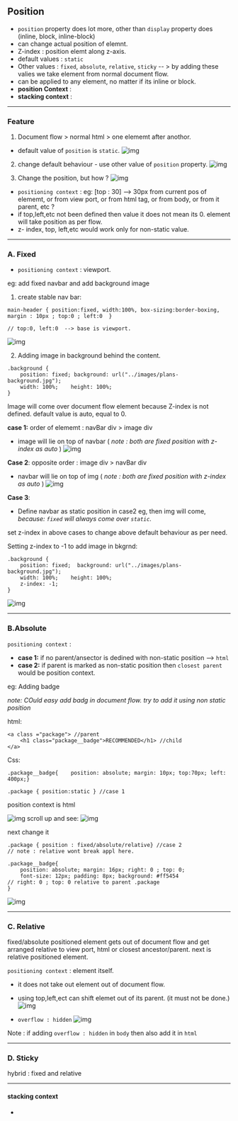 ## Position
- `position` property does lot more, other than `display` property does (inline, block, inline-block)
- can change actual position of elemnt.
- Z-index : position elemt along z-axis.
- default values : `static`
- Other values : `fixed`, `absolute`, `relative`, `sticky` -- > by adding these valies we take element from normal document flow.
- can be applied to any element, no matter if its inline or block.
- **position Context** : 
- **stacking context** :

***

### Feature
1. Document flow > normal html > one elememt after anothor.
- default value of `position` is `static`. 
![img](../../99_archive/999_assets/assets_html-css/position/1.JPG)

2. change default behaviour - use other value of `position` property.
![img](../../99_archive/999_assets/assets_html-css/position/2.JPG)

3. Change the position, but how ? 
![img](../../99_archive/999_assets/assets_html-css/position/3.JPG)

- `positioning context` : eg: [top : 30] --> 30px from current pos of elememt, or from view port, or from html tag, or from body, or from it parent, etc ? 
- if top,left,etc not been defined then value it does not mean its 0. element will take position as per flow. 
- z- index, top, left,etc would work only for non-static value.

***

### A. Fixed
- `positioning context` :  viewport.

eg: add fixed navbar and add background image

1.  create stable nav bar:
```
main-header { position:fixed, width:100%, box-sizing:border-boxing, margin : 10px ; top:0 ; left:0  }

// top:0, left:0  --> base is viewport.
```
![img](../../99_archive/999_assets/assets_html-css/position/4.JPG)

2. Adding image in background behind the content.
```
.background {
    position: fixed; background: url("../images/plans-background.jpg");   
    width: 100%;    height: 100%;        
}
```
Image will come over document flow element because Z-index is not defined. default value is auto, equal to 0.

**case 1:** order of elememt : navBar div  > image div 
- image will lie on top of navbar ( _note : both are fixed position with z-index as auto_ )
![img](../../99_archive/999_assets/assets_html-css/position/5.JPG)

**Case 2**: opposite order : image div > navBar div  
- navbar will lie on top of img  ( _note : both are fixed position with z-index as auto_ )
![img](../../99_archive/999_assets/assets_html-css/position/6.JPG)

**Case 3**:
- Define navbar as static position in case2 eg, then img will come, _because: `fixed` will always come over `static`._ 

set z-index in above cases to change above default behaviour as per need.

Setting z-index to -1 to add image in bkgrnd:
```
.background {
    position: fixed;  background: url("../images/plans-background.jpg");    
    width: 100%;    height: 100%;       
    z-index: -1;
}
```
![img](../../99_archive/999_assets/assets_html-css/position/7.JPG)

***

### B.Absolute 
`positioning context` :  
- **case 1:** if no parent/ansector is dedined with non-static position --> `html`
- **case 2:** if parent is marked as non-static position then `closest parent` would be position context.

eg: Adding badge

_note: COuld easy add badg in document flow. try to add it using non static position_

html:
```
<a class ="package"> //parent
    <h1 class="package__badge">RECOMMENDED</h1> //child
</a>
```
Css:
```
.package__badge{    position: absolute; margin: 10px; top:70px; left: 400px;}

.package { position:static } //case 1

```
position context is html

![img](../../99_archive/999_assets/assets_html-css/position/9.JPG)
scroll up and see:
![img](../../99_archive/999_assets/assets_html-css/position/10.JPG)

next change it 
```
.package { position : fixed/absolute/relative} //case 2
// note : relative wont break appl here.

.package__badge{
    position: absolute; margin: 16px; right: 0 ; top: 0;
    font-size: 12px; padding: 8px; background: #ff5454
// right: 0 ; top: 0 relative to parent .package
}

```
![img](../../99_archive/999_assets/assets_html-css/position/12.JPG)
***

### C. Relative 
fixed/absolute positioned element gets out of document flow and get arranged relative to view port, html or closest ancestor/parent. next is relative positioned element.

`positioning context` : element itself.

- it does not take out element out of document flow.
- using top,left,ect can shift elemet out of its parent. (it must not be done.)
![img](../../99_archive/999_assets/assets_html-css/position/13.JPG)

- `overflow : hidden`
![img](../../99_archive/999_assets/assets_html-css/position/14.JPG)

Note : if adding `overflow : hidden` in `body` then also add it in `html`
***

### D. Sticky
hybrid : fixed and relative

***

#### stacking context
- 
